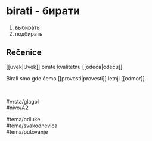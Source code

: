 # birati - бирати

1. выбирать  
2. подбирать

## Rečenice

[[uvek|Uvek]] birate kvalitetnu [[odeća|odeću]].

Birali smo gde ćemo [[provesti|provesti]] letnji [[odmor]].

<br>

#vrsta/glagol  
#nivo/A2  

#tema/odluke  
#tema/svakodnevica  
#tema/putovanje  
